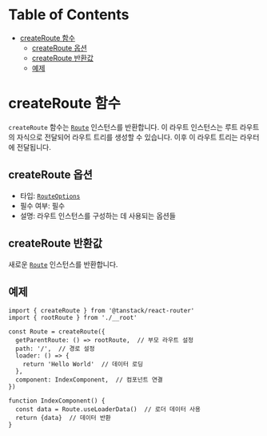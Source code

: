 # Table of Contents

- [createRoute 함수](#createroute-함수)
  - [createRoute 옵션](#createroute-옵션)
  - [createRoute 반환값](#createroute-반환값)
  - [예제](#예제)

# createRoute 함수

`createRoute` 함수는 [`Route`](./RouteType.md) 인스턴스를 반환합니다. 이 라우트 인스턴스는 루트 라우트의 자식으로 전달되어 라우트 트리를 생성할 수 있습니다. 이후 이 라우트 트리는 라우터에 전달됩니다.


## createRoute 옵션

- 타입: [`RouteOptions`](./RouteOptionsType.md)
- 필수 여부: 필수
- 설명: 라우트 인스턴스를 구성하는 데 사용되는 옵션들


## createRoute 반환값

새로운 [`Route`](./RouteType.md) 인스턴스를 반환합니다.


## 예제

```tsx
import { createRoute } from '@tanstack/react-router'
import { rootRoute } from './__root'

const Route = createRoute({
  getParentRoute: () => rootRoute,  // 부모 라우트 설정
  path: '/',  // 경로 설정
  loader: () => {
    return 'Hello World'  // 데이터 로딩
  },
  component: IndexComponent,  // 컴포넌트 연결
})

function IndexComponent() {
  const data = Route.useLoaderData()  // 로더 데이터 사용
  return {data}  // 데이터 반환
}
```


